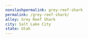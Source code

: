 ```yaml
---
﻿nonslashpermalink: grey-reef-shark
permalink: /grey-reef-shark/
alley: Grey Reef Shark
city: Salt Lake City
state: Utah
---
```

